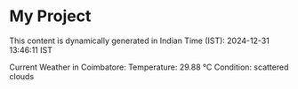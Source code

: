# My Project

This content is dynamically generated in Indian Time (IST): 2024-12-31 13:46:11 IST


Current Weather in Coimbatore:
Temperature: 29.88 °C
Condition: scattered clouds
